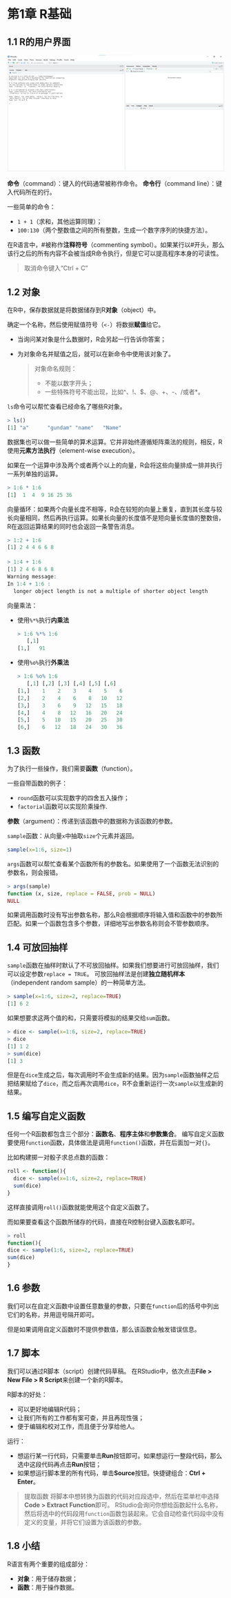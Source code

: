 # 第1章 R基础

## 1.1 R的用户界面

![](../.gitbook/assets/image.png)

**命令**（command）：键入的代码通常被称作命令。 **命令行**（command line）：键入代码所在的行。

一些简单的命令：

* `1 + 1`（求和，其他运算同理）；
* `100:130`（两个整数值之间的所有整数，生成一个数字序列的快捷方法）。

在R语言中，\#被称作**注释符号**（commenting symbol）。如果某行以\#开头，那么该行之后的所有内容不会被当成R命令执行，但是它可以提高程序本身的可读性。

> 取消命令键入“Ctrl + C”

## 1.2 对象

在R中，保存数据就是将数据储存到R**对象**（object）中。

确定一个名称，然后使用赋值符号（`<-`）将数据**赋值**给它。

* 当询问某对象是什么数据时，R会另起一行告诉你答案；
* 为对象命名并赋值之后，就可以在新命令中使用该对象了。

  > 对象命名规则：
  >
  > * 不能以数字开头；
  > * 一些特殊符号不能出现，比如^、!、$、@、+、-、/或者\*。

`ls`命令可以帮忙查看已经命名了哪些R对象。

```r
> ls()
[1] "a"      "gundam" "name"   "Name"
```

数据集也可以做一些简单的算术运算。它并非始终遵循矩阵乘法的规则，相反，R使用**元素方法执行**（element-wise execution）。

如果在一个运算中涉及两个或者两个以上的向量，R会将这些向量排成一排并执行一系列单独的运算。

```r
> 1:6 * 1:6
[1]  1  4  9 16 25 36
```

向量循环：如果两个向量长度不相等，R会在较短的向量上重复，直到其长度与较长向量相同，然后再执行运算。如果长向量的长度值不是短向量长度值的整数倍，R在返回运算结果的同时也会返回一条警告消息。

```r
> 1:2 + 1:6
[1] 2 4 4 6 6 8

> 1:4 + 1:6
[1] 2 4 6 8 6 8
Warning message:
In 1:4 + 1:6 :
  longer object length is not a multiple of shorter object length
```

向量乘法：

* 使用`%*%`执行**内乘法**

  ```r
  > 1:6 %*% 1:6
     [,1]
  [1,]   91
  ```

* 使用`%o%`执行**外乘法**

  ```r
  > 1:6 %o% 1:6
     [,1] [,2] [,3] [,4] [,5] [,6]
  [1,]    1    2    3    4    5    6
  [2,]    2    4    6    8   10   12
  [3,]    3    6    9   12   15   18
  [4,]    4    8   12   16   20   24
  [5,]    5   10   15   20   25   30
  [6,]    6   12   18   24   30   36
  ```

## 1.3 函数

为了执行一些操作，我们需要**函数**（function）。

一些自带函数的例子：

* `round`函数可以实现数字的四舍五入操作；
* `factorial`函数可以实现阶乘操作.

**参数**（argument）：传递到该函数中的数据称为该函数的参数。

`sample`函数：从向量`x`中抽取`size`个元素并返回。

```r
sample(x=1:6, size=1)
```

`args`函数可以帮忙查看某个函数所有的参数名。如果使用了一个函数无法识别的参数名，则会报错。

```r
> args(sample)
function (x, size, replace = FALSE, prob = NULL) 
NULL
```

如果调用函数时没有写出参数名称，那么R会根据顺序将输入值和函数中的参数所匹配。如果一个函数包含多个参数，详细地写出参数名称则会不管参数顺序。

## 1.4 可放回抽样

`sample`函数在抽样时默认了不可放回抽样。如果我们想要进行可放回抽样，我们可以设定参数`replace = TRUE`。 可放回抽样法是创建**独立随机样本**（independent random sample）的一种简单方法。

```r
> sample(x=1:6, size=2, replace=TRUE)
[1] 6 2
```

如果想要求这两个值的和，只需要将模拟的结果交给`sum`函数。

```r
> dice <- sample(x=1:6, size=2, replace=TRUE)
> dice
[1] 1 2
> sum(dice)
[1] 3
```

但是在`dice`生成之后，每次调用时不会生成新的结果。因为`sample`函数抽样之后把结果赋给了`dice`，而之后再次调用`dice`，R不会重新运行一次`sample`以生成新的结果。

## 1.5 编写自定义函数

任何一个R函数都包含三个部分：**函数名**、**程序主体**和**参数集合**。 编写自定义函数要使用`function`函数，具体做法是调用`function()`函数，并在后面加一对`{}`。

比如构建掷一对骰子求总点数的函数：

```r
roll <- function(){
  dice <- sample(x=1:6, size=2, replace=TRUE)
  sum(dice)
}
```

这样直接调用`roll()`函数就能使用这个自定义函数了。

而如果要查看这个函数所储存的代码，直接在R控制台键入函数名即可。

```r
> roll
function(){
dice <- sample(1:6, size=2, replace=TRUE)
sum(dice)
}
```

## 1.6 参数

我们可以在自定义函数中设置任意数量的参数，只要在`function`后的括号中列出它们的名称，并用逗号隔开即可。

但是如果调用自定义函数时不提供参数值，那么该函数会触发错误信息。

## 1.7 脚本

我们可以通过R脚本（script）创建代码草稿。 在RStudio中，依次点击**File &gt; New File &gt; R Script**来创建一个新的R脚本。

R脚本的好处：

* 可以更好地编辑R代码；
* 让我们所有的工作都有案可查，并且再现性强；
* 便于编辑和校对工作，而且便于分享给他人。

运行：

* 想运行某一行代码，只需要单击**Run**按钮即可。如果想运行一整段代码，那么选中这段代码再点击**Run**按钮；
* 如果想运行脚本里的所有代码，单击**Source**按钮。快捷键组合：**Ctrl + Enter**。

> 提取函数 将脚本中想转换为函数的代码对应段选中，然后在菜单栏中选择**Code &gt; Extract Function**即可。 RStudio会询问你想给函数起什么名称，然后将选中的代码段用`function`函数包装起来。它会自动检查代码段中没有定义的变量，并将它们设置为该函数的参数。

## 1.8 小结

R语言有两个重要的组成部分：

* **对象**：用于储存数据；
* **函数**：用于操作数据。

